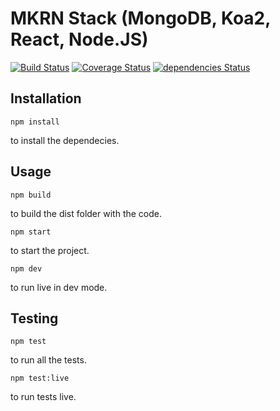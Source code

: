 # MKRN Stack (MongoDB, Koa2, React, Node.JS)

[![Build Status](https://travis-ci.org/dmscn/MKRN.svg?branch=master)](https://travis-ci.org/dmscn/MKRN)
[![Coverage Status](https://coveralls.io/repos/github/dmscn/MKRN/badge.svg?branch=master)](https://coveralls.io/github/dmscn/MKRN?branch=master)
[![dependencies Status](https://david-dm.org/dmscn/MKRN/status.svg)](https://david-dm.org/dmscn/MKRN)

## Installation
```
npm install
```

to install the dependecies.

## Usage

```
npm build
```
to build the dist folder with the code.

```
npm start
```
to start the project.

```
npm dev
```
to run live in dev mode.

## Testing
```
npm test
```
to run all the tests.

```
npm test:live
```
to run tests live.